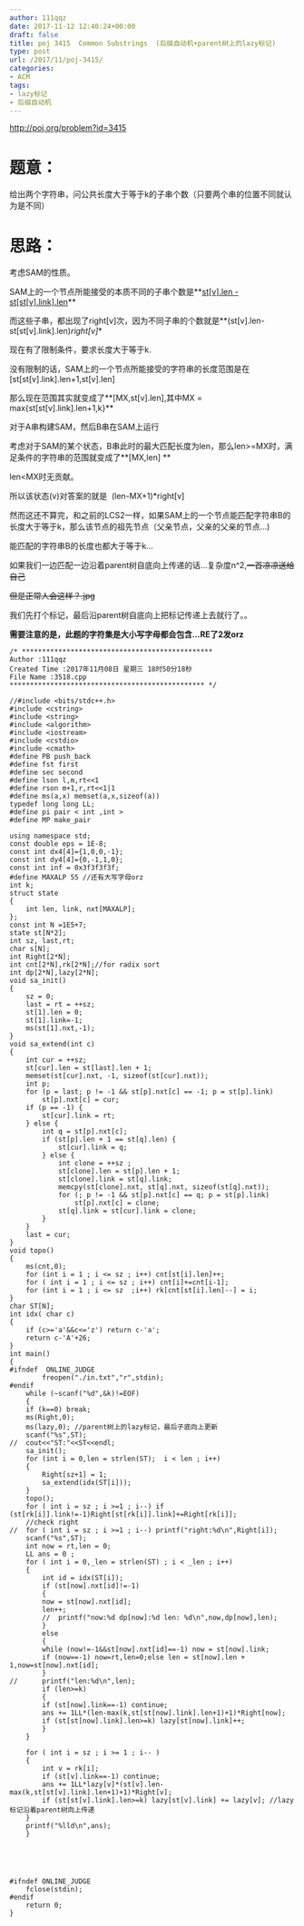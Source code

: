 ```yaml
---
author: 111qqz
date: 2017-11-12 12:40:24+00:00
draft: false
title: poj 3415  Common Substrings  (后缀自动机+parent树上的lazy标记)
type: post
url: /2017/11/poj-3415/
categories:
- ACM
tags:
- lazy标记
- 后缀自动机
---
```


http://poj.org/problem?id=3415



# 题意：



给出两个字符串，问公共长度大于等于k的子串个数（只要两个串的位置不同就认为是不同）



# 思路：



考虑SAM的性质。

SAM上的一个节点所能接受的本质不同的子串个数是**[st[v].len - st[st[v].link].len](http://poj.org/problem?id=3415)**

而这些子串，都出现了right[v]次，因为不同子串的个数就是**(st[v].len-st[st[v].link].len)*right[v]**

现在有了限制条件，要求长度大于等于k.

没有限制的话，SAM上的一个节点所能接受的字符串的长度范围是在[st[st[v].link].len+1,st[v].len]

那么现在范围其实就变成了**[MX,st[v].len],其中MX = max{st[st[v].link].len+1,k}**

对于A串构建SAM，然后B串在SAM上运行

考虑对于SAM的某个状态，B串此时的最大匹配长度为len，那么len>=MX时，满足条件的字符串的范围就变成了**[MX,len] **

len<MX时无贡献。

所以该状态(v)对答案的就是  (len-MX+1)*right[v]

然而这还不算完，和之前的LCS2一样，如果SAM上的一个节点能匹配字符串B的长度大于等于k，那么该节点的祖先节点（父亲节点，父亲的父亲的节点...)

能匹配的字符串B的长度也都大于等于k...

如果我们一边匹配一边沿着parent树自底向上传递的话...复杂度n^2,<del>一首凉凉送给自己</del>

<del>但是正常人会这样？.jpg</del>

我们先打个标记，最后沿parent树自底向上把标记传递上去就行了。。

**需要注意的是，此题的字符集是大小写字母都会包含...RE了2发orz**


    
    /* ***********************************************
    Author :111qqz
    Created Time :2017年11月08日 星期三 18时50分18秒
    File Name :3518.cpp
    ************************************************ */
    
    //#include <bits/stdc++.h>
    #include <cstring>
    #include <string>
    #include <algorithm>
    #include <iostream>
    #include <cstdio>
    #include <cmath>
    #define PB push_back
    #define fst first
    #define sec second
    #define lson l,m,rt<<1
    #define rson m+1,r,rt<<1|1
    #define ms(a,x) memset(a,x,sizeof(a))
    typedef long long LL;
    #define pi pair < int ,int >
    #define MP make_pair
    
    using namespace std;
    const double eps = 1E-8;
    const int dx4[4]={1,0,0,-1};
    const int dy4[4]={0,-1,1,0};
    const int inf = 0x3f3f3f3f;
    #define MAXALP 55 //还有大写字母orz
    int k;
    struct state
    {
        int len, link, nxt[MAXALP];
    };
    const int N =1E5+7;
    state st[N*2];
    int sz, last,rt;
    char s[N];
    int Right[2*N];
    int cnt[2*N],rk[2*N];//for radix sort
    int dp[2*N],lazy[2*N];
    void sa_init()
    {
        sz = 0;
        last = rt = ++sz;
        st[1].len = 0;
        st[1].link=-1;
        ms(st[1].nxt,-1);
    }
    void sa_extend(int c)
    {
        int cur = ++sz;
        st[cur].len = st[last].len + 1;
        memset(st[cur].nxt, -1, sizeof(st[cur].nxt));
        int p;
        for (p = last; p != -1 && st[p].nxt[c] == -1; p = st[p].link)
            st[p].nxt[c] = cur;
        if (p == -1) {
            st[cur].link = rt;
        } else {
            int q = st[p].nxt[c];
            if (st[p].len + 1 == st[q].len) {
                st[cur].link = q;
            } else {
                int clone = ++sz ;
                st[clone].len = st[p].len + 1;
                st[clone].link = st[q].link;
                memcpy(st[clone].nxt, st[q].nxt, sizeof(st[q].nxt));
                for (; p != -1 && st[p].nxt[c] == q; p = st[p].link)
                    st[p].nxt[c] = clone;
                st[q].link = st[cur].link = clone;
            }
        }
        last = cur;
    }
    void topo()
    {
        ms(cnt,0); 
        for (int i = 1 ; i <= sz ; i++) cnt[st[i].len]++;
        for ( int i = 1 ; i <= sz ; i++) cnt[i]+=cnt[i-1];
        for (int i = 1 ; i <= sz  ;i++) rk[cnt[st[i].len]--] = i;
    }
    char ST[N];
    int idx( char c)
    {
        if (c>='a'&&c<='z') return c-'a';
        return c-'A'+26;
    }
    int main()
    {
    #ifndef  ONLINE_JUDGE 
            freopen("./in.txt","r",stdin);
    #endif
        while (~scanf("%d",&k)!=EOF)
        {
        if (k==0) break;
        ms(Right,0);
        ms(lazy,0); //parent树上的lazy标记，最后子底向上更新
        scanf("%s",ST);
    //  cout<<"ST:"<<ST<<endl;
        sa_init();
        for (int i = 0,len = strlen(ST);  i < len ; i++)
        {
            Right[sz+1] = 1;
            sa_extend(idx(ST[i]));
        }
        topo();
        for ( int i = sz ; i >=1 ; i--) if (st[rk[i]].link!=-1)Right[st[rk[i]].link]+=Right[rk[i]];
        //check right
    //  for ( int i = sz ; i >=1 ; i--) printf("right:%d\n",Right[i]);
        scanf("%s",ST);
        int now = rt,len = 0;
        LL ans = 0 ;
        for ( int i = 0,_len = strlen(ST) ; i < _len ; i++)
        {
            int id = idx(ST[i]);
            if (st[now].nxt[id]!=-1)
            {
            now = st[now].nxt[id];
            len++;
            //  printf("now:%d dp[now]:%d len: %d\n",now,dp[now],len);
            }
            else 
            {
            while (now!=-1&&st[now].nxt[id]==-1) now = st[now].link;
            if (now==-1) now=rt,len=0;else len = st[now].len + 1,now=st[now].nxt[id];
            }
    //      printf("len:%d\n",len);
            if (len>=k)
            {
            if (st[now].link==-1) continue;
            ans += 1LL*(len-max(k,st[st[now].link].len+1)+1)*Right[now];
            if (st[st[now].link].len>=k) lazy[st[now].link]++;
            }
        }
    
        for ( int i = sz ; i >= 1 ; i-- )
        {
            int v = rk[i];
            if (st[v].link==-1) continue;
            ans += 1LL*lazy[v]*(st[v].len-max(k,st[st[v].link].len+1)+1)*Right[v];
            if (st[st[v].link].len>=k) lazy[st[v].link] += lazy[v]; //lazy标记沿着parent树向上传递
        }
        printf("%lld\n",ans);
        }
    
    
    
    
    
    #ifndef ONLINE_JUDGE  
        fclose(stdin);
    #endif
        return 0;
    }
    
    




